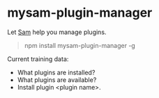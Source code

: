 # mysam-plugin-manager

Let [Sam](https://github.com/mysamai/mysam) help you manage plugins.

> npm install mysam-plugin-manager -g

Current training data:

- What plugins are installed?
- What plugins are available?
- Install plugin &lt;plugin name&gt;.
